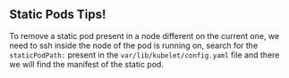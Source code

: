 ## Static Pods Tips!

To remove a static pod present in a node different on the current one, we need to ssh inside the node of the pod is running on, search for the `staticPodPath:` present in the `var/lib/kubelet/config.yaml` file and there we will find the manifest of the static pod.